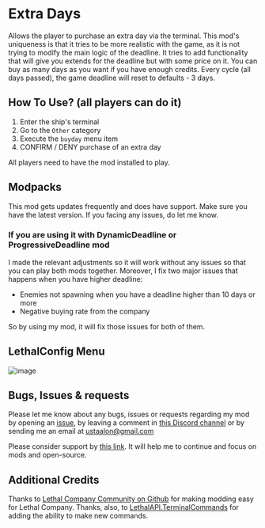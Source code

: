 # Extra Days
Allows the player to purchase an extra day via the terminal. This mod's uniqueness is that it tries to be more realistic with the game, as it is not trying to modify the main logic of the deadline. It tries to add functionality that will give you extends for the deadline but with some price on it. You can buy as many days as you want if you have enough credits. Every cycle (all days passed), the game deadline will reset to defaults - 3 days.

## How To Use? (all players can do it)
1. Enter the ship's terminal
2. Go to the `Other` category
3. Execute the `buyday` menu item
4. CONFIRM / DENY purchase of an extra day

All players need to have the mod installed to play.

## Modpacks
This mod gets updates frequently and does have support. Make sure you have the latest version. If you facing any issues, do let me know.

### If you are using it with DynamicDeadline or ProgressiveDeadline mod
I made the relevant adjustments so it will work without any issues so that you can play both mods together. Moreover, I fix two major issues that happens when you have higher deadline:
- Enemies not spawning when you have a deadline higher than 10 days or more
- Negative buying rate from the company

So by using my mod, it will fix those issues for both of them.

## LethalConfig Menu
![image](https://github.com/ustaalon/LethalCompany.ExtraDays/assets/19238320/14cdfa7f-d326-42e4-874c-9f2516268a29)

## Bugs, Issues & requests
Please let me know about any bugs, issues or requests regarding my mod by opening an [issue](https://github.com/ustaalon/LethalCompany.ExtraDays/issues), by leaving a comment in [this Discord channel](https://discord.com/channels/1168655651455639582/1190842600534573056) or by sending me an email at ustaalon@gmail.com

Please consider support by [this link](https://ko-fi.com/ustaalon). It will help me to continue and focus on mods and open-source.

## Additional Credits
Thanks to [Lethal Company Community on Github](https://github.com/LethalCompany) for making modding easy for Lethal Company.
Thanks, also, to [LethalAPI.TerminalCommands](https://github.com/LethalCompany/LethalAPI.TerminalCommands) for adding the ability to make new commands.